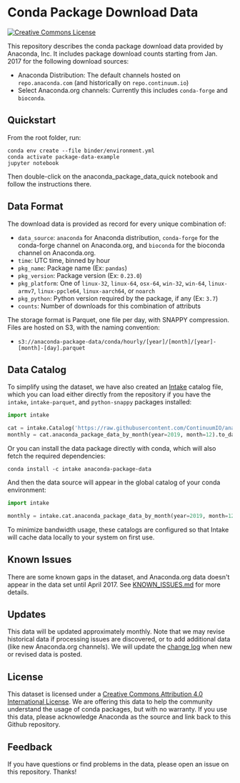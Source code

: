 # Conda Package Download Data

<a rel="license" href="http://creativecommons.org/licenses/by/4.0/"><img alt="Creative Commons License" style="border-width:0" src="https://i.creativecommons.org/l/by/4.0/88x31.png" /></a>

This repository describes the conda package download data provided by Anaconda, Inc.  It includes package download counts starting from Jan. 2017 for the following download sources:

* Anaconda Distribution: The default channels hosted on `repo.anaconda.com` (and historically on `repo.continuum.io`)
* Select Anaconda.org channels: Currently this includes `conda-forge` and `bioconda`.

## Quickstart

From the root folder, run:

```
conda env create --file binder/environment.yml
conda activate package-data-example
jupyter notebook
```
Then double-click on the anaconda_package_data_quick notebook and follow the instructions there.


## Data Format

The download data is provided as record for every unique combination of:

* `data_source`: `anaconda` for Anaconda distribution, `conda-forge` for the conda-forge channel on Anaconda.org, and `bioconda` for the bioconda channel on Anaconda.org.
* `time`: UTC time, binned by hour
* `pkg_name`: Package name (Ex: `pandas`)
* `pkg_version`: Package version (Ex: `0.23.0`)
* `pkg_platform`: One of `linux-32`, `linux-64`, `osx-64`, `win-32`, `win-64`, `linux-armv7`, `linux-ppcle64`, `linux-aarch64`, or `noarch`
* `pkg_python`: Python version required by the package, if any (Ex: `3.7`)
* `counts`: Number of downloads for this combination of attributs

The storage format is Parquet, one file per day, with SNAPPY compression.  Files are hosted on S3, with the naming convention:

  - `s3://anaconda-package-data/conda/hourly/[year]/[month]/[year]-[month]-[day].parquet`


## Data Catalog

To simplify using the dataset, we have also created an [Intake](https://intake.readthedocs.io/en/latest/) catalog file, which you can load either directly from the repository if you have the `intake`, `intake-parquet`, and `python-snappy` packages installed:

``` python
import intake

cat = intake.Catalog('https://raw.githubusercontent.com/ContinuumIO/anaconda-package-data/master/catalog/anaconda_package_data.yaml')
monthly = cat.anaconda_package_data_by_month(year=2019, month=12).to_dask()
```

Or you can install the data package directly with conda, which will also fetch the required dependencies:

```
conda install -c intake anaconda-package-data
```

And then the data source will appear in the global catalog of your conda environment:

``` python
import intake

monthly = intake.cat.anaconda_package_data_by_month(year=2019, month=12).to_dask()
```

To minimize bandwidth usage, these catalogs are configured so that Intake will cache data locally to your system on first use.


## Known Issues

There are some known gaps in the dataset, and Anaconda.org data doesn't appear in the data set until April 2017.  See [KNOWN_ISSUES.md](KNOWN_ISSUES.md) for more details.


## Updates

This data will be updated approximately monthly.  Note that we may revise historical data if processing issues are discovered, or to add additional data (like new Anaconda.org channels).  We will update the [change log](CHANGE_LOG.md) when new or revised data is posted.


## License

This dataset is licensed under a [Creative Commons Attribution 4.0 International License](https://creativecommons.org/licenses/by/4.0/).  We are offering this data to help the community understand the usage of conda packages, but with no warranty.  If you use this data, please acknowledge Anaconda as the source and link back to this Github repository.


## Feedback

If you have questions or find problems in the data, please open an issue on this repository.  Thanks!
